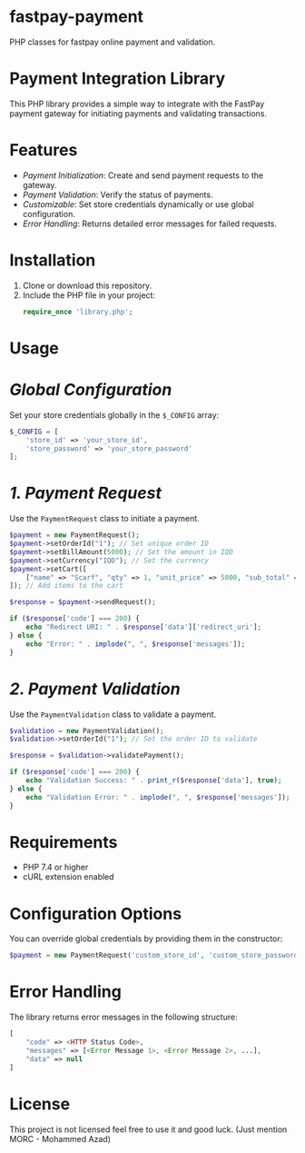 # fastpay-payment
PHP classes for fastpay online payment and validation.



# Payment Integration Library

This PHP library provides a simple way to integrate with the FastPay payment gateway for initiating payments and validating transactions.

# Features
- *Payment Initialization*: Create and send payment requests to the gateway.
- *Payment Validation*: Verify the status of payments.
- *Customizable*: Set store credentials dynamically or use global configuration.
- *Error Handling*: Returns detailed error messages for failed requests.

# Installation
1. Clone or download this repository.
2. Include the PHP file in your project:
   ```php
   require_once 'library.php';
   ```

# Usage

# *Global Configuration*
Set your store credentials globally in the `$_CONFIG` array:
```php
$_CONFIG = [
    'store_id' => 'your_store_id',
    'store_password' => 'your_store_password'
];
```

# *1. Payment Request*
Use the `PaymentRequest` class to initiate a payment.
```php
$payment = new PaymentRequest();
$payment->setOrderId("1"); // Set unique order ID
$payment->setBillAmount(5000); // Set the amount in IQD
$payment->setCurrency("IQD"); // Set the currency
$payment->setCart([
    ["name" => "Scarf", "qty" => 1, "unit_price" => 5000, "sub_total" => 5000]
]); // Add items to the cart

$response = $payment->sendRequest();

if ($response['code'] === 200) {
    echo "Redirect URI: " . $response['data']['redirect_uri'];
} else {
    echo "Error: " . implode(", ", $response['messages']);
}
```

# *2. Payment Validation*
Use the `PaymentValidation` class to validate a payment.
```php
$validation = new PaymentValidation();
$validation->setOrderId("1"); // Set the order ID to validate

$response = $validation->validatePayment();

if ($response['code'] === 200) {
    echo "Validation Success: " . print_r($response['data'], true);
} else {
    echo "Validation Error: " . implode(", ", $response['messages']);
}
```

# Requirements
- PHP 7.4 or higher
- cURL extension enabled


# Configuration Options
You can override global credentials by providing them in the constructor:
```php
$payment = new PaymentRequest('custom_store_id', 'custom_store_password');
```

# Error Handling
The library returns error messages in the following structure:
```php
[
    "code" => <HTTP Status Code>,
    "messages" => [<Error Message 1>, <Error Message 2>, ...],
    "data" => null
]
```

# License
This project is not licensed feel free to use it and good luck. (Just mention MORC - Mohammed Azad)
